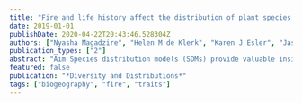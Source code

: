 ```yaml
---
title: "Fire and life history affect the distribution of plant species in a biodiversity hotspot"
date: 2019-01-01
publishDate: 2020-04-22T20:43:46.528304Z
authors: ["Nyasha Magadzire", "Helen M de Klerk", "Karen J Esler", "Jasper A Slingsby"]
publication_types: ["2"]
abstract: "Aim Species distribution models (SDMs) provide valuable insights into species--environment relationships and potential climate change impacts on diversity. Most SDMs do not account for the role of natural disturbance regimes such as fire in determining current and future species distributions, or how species traits mediate their response to these stressors. Here, we investigate the importance of fire in determining the distributions of species in fire‐prone fynbos vegetation, and how this varies in relation to different life history traits (growth form and fire‐response strategy). Location Cape Floristic Region, South Africa. Methods We modelled the distribution of 104 plant species with different life history traits, using Maxent. The model included five climatic variables, one edaphic and one fire variable. Post hoc analyses of model output and permutation procedures were conducted to assess variable importance across different life history traits. We accounted for phylogenetic autocorrelation using sister species comparisons. Results Permutation importance scores identified fire return interval as a major determinant of fynbos species' distributions. Linear mixed effect analyses revealed that seeder species were significantly more sensitive to fire than resprouters. Coefficients from the (linear) response curves of the different predictors indicated that the occurrence of species across all life histories was negatively associated with longer fire return intervals. Main conclusions Fire and life history traits governing species' response to fire are key factors determining species distributions in our study system. SDMs that ignore the role of fire in driving species distributions, and how this varies across different life history types, compromise our ability to understand species--environment relationships in fire‐prone ecosystems. There is great need for better spatial data describing historical, current and future fire regimes and for models that can incorporate different responses based on species life histories, to improve vulnerability assessments for fire‐prone ecosystems."
featured: false
publication: "*Diversity and Distributions*"
tags: ["biogeography", "fire", "traits"]
---
```


